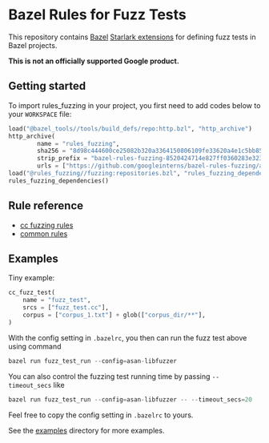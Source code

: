 # Bazel Rules for Fuzz Tests

This repository contains [Bazel](https://bazel.build/)
[Starlark extensions](https://docs.bazel.build/versions/master/skylark/concepts.html)
for defining fuzz tests in Bazel projects. 

**This is not an officially supported Google product.**

## Getting started

To import rules_fuzzing in your project, you first need to add codes below to your `WORKSPACE` file:

```python
load("@bazel_tools//tools/build_defs/repo:http.bzl", "http_archive")
http_archive(
        name = "rules_fuzzing",
        sha256 = "8d98c444600ce25082b320a3364150806109fe33620a4e1c5bb856861591acb9",
        strip_prefix = "bazel-rules-fuzzing-8520424714e827ff0360283e3237e35c8723d931",
        urls = ["https://github.com/googleinterns/bazel-rules-fuzzing/archive/8520424714e827ff0360283e3237e35c8723d931.zip"],
load("@rules_fuzzing//fuzzing:repositories.bzl", "rules_fuzzing_dependencies")
rules_fuzzing_dependencies()
```

## Rule reference

* [cc fuzzing rules](docs/cc_deps.md)
* [common rules](docs/common.md)

## Examples

Tiny example:

```python
cc_fuzz_test(
    name = "fuzz_test",
    srcs = ["fuzz_test.cc"],
    corpus = ["corpus_1.txt"] + glob(["corpus_dir/**"],
)
```

With the config setting in `.bazelrc`, you then can run the fuzz test above using command

```python
bazel run fuzz_test_run --config=asan-libfuzzer
```

You can also control the fuzzing test running time by passing `--timeout_secs` like

```python
bazel run fuzz_test_run --config=asan-libfuzzer -- --timeout_secs=20
```

Feel free to copy the config setting in `.bazelrc` to yours.


See the [examples](https://github.com/googleinterns/bazel-rules-fuzzing/tree/master/examples)
directory for more examples.

